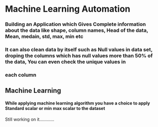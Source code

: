# Machine Learning Automation
 
 ### Building an Application which Gives Complete information about the data like shape, column names, Head of the data, Mean, medain, std, max, min etc
 ### It can also clean data by itself such as Null values in data set, droping the columns which has null values more than 50% of the data, You can even check the unique values in 
 ### each column 
 ## Machine Learning
 #### While applying machine learning algorithm you have a choice to apply Standard scalar or min max scalar to the dataset 
  Still working on it............
